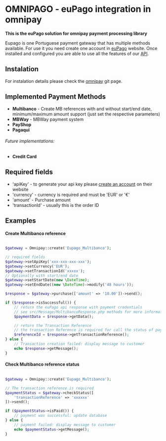# OMNIPAGO - euPago integration in omnipay 

**This is the euPago solution for omnipay payment processing library**

Eupago is one Portuguese payment gateway that has multiple methods available.
For use it you need create one account in [euPago](https://www.eupago.pt/) website.
Once installed and configured you are able to use all the features of our [API](https://seguro.eupago.pt/api/).

## Instalation

For instalation details please check the [omnipay](https://github.com/thephpleague/omnipay#installation) git page.


## Implemented Payment Methods

- **Multibanco** - Create MB references with and without start/end date, minimum/maximum amount support (just set the respective parameters)
- **MBWay** - MBWay payment system
- **PayShop**
- **Pagaqui**

###### Future implementations:
- **Credit Card**

## Required fields

- 'apiKey' - to generate your api key please [create an account](https://eupago.pt/registo) on their website
- 'currency' - currency is required and must be 'EUR' or '€'
- 'amount' - Purchase amount
- 'transactionId' - usually this is the order ID

## Examples

#### Create Multibanco reference


```php

$gateway = Omnipay::create('Eupago_Multibanco');

// required fields
$gateway->setApiKey('xxx-xxx-xxx-xxx');
$gateway->setCurrency('EUR');
$gateway->setTransactionId('xxxxx');
// Optionally with start/end date
$gateway->setStartDate(new \DateTime);
$gateway->setEndDate((new \DateTime)->modify('48 hours'));

$response = $gateway->purchase(['amount' => '10.00'])->send();

if ($response->isSuccessful()) {
	// return the euPago api response with payment credentials
	// see src/Message/MultibancoResponse.php methods for more information
	$paymentData = $response->getData();

	// return the Transaction Reference
	// the transaction Reference is required for call the status of payment, you should store them in your "orders" table related database
	$referenceId = $response->getTransactionReference();
} else {
    // Transaction creation failed: display message to customer
    echo $response->getMessage();
}


```

#### Check Multibanco reference status

```php

$gateway = Omnipay::create('Eupago_Multibanco');

// The transaction reference is required
$paymentStatus = $gateway->checkStatus([
	'transactionReference' => 'xxxxxx'
])->send();

if ($paymentStatus->isPaid()) {
    // payment was successful: update database
} else {
    // payment failed: display message to customer
    echo $paymentStatus->getMessage();
}


```
